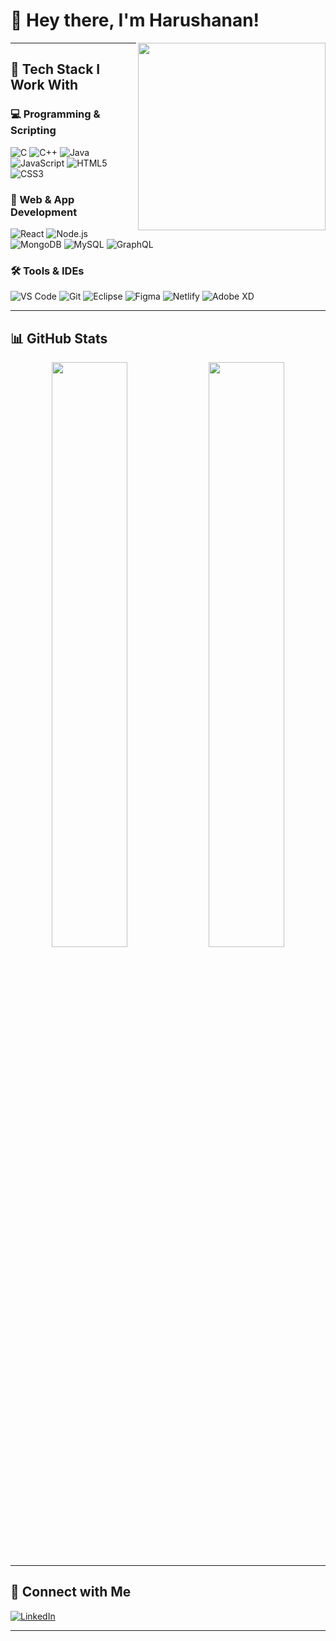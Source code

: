 # 👋 Hey there, I'm Harushanan!

<img align="right" width="300" src="https://i.pinimg.com/originals/47/f0/34/47f0342cec72b800463bf003eac1257e.gif">


---

## 🔧 Tech Stack I Work With

### 💻 Programming & Scripting
![C](https://img.icons8.com/color/48/000000/c-programming.png)
![C++](https://img.icons8.com/color/48/000000/c-plus-plus-logo.png)
![Java](https://img.icons8.com/color/48/000000/java-coffee-cup-logo.png)
![JavaScript](https://img.icons8.com/color/48/000000/javascript.png)
![HTML5](https://img.icons8.com/color/48/000000/html-5.png)
![CSS3](https://img.icons8.com/color/48/000000/css3.png)

### 🚀 Web & App Development
![React](https://img.icons8.com/color/48/000000/react-native.png)
![Node.js](https://img.icons8.com/color/48/000000/nodejs.png)
![MongoDB](https://img.icons8.com/color/48/000000/mongodb.png)
![MySQL](https://img.icons8.com/color/48/000000/mysql-logo.png)
![GraphQL](https://img.icons8.com/color/48/null/graphql.png)

### 🛠️ Tools & IDEs
![VS Code](https://img.icons8.com/color/48/000000/visual-studio-code-2019.png)
![Git](https://img.icons8.com/color/48/000000/git.png)
![Eclipse](https://img.icons8.com/officel/48/000000/java-eclipse.png)
![Figma](https://img.icons8.com/color/48/000000/figma--v1.png)
![Netlify](https://img.shields.io/badge/Netlify-00C7B7?style=for-the-badge&logo=netlify&logoColor=white)
![Adobe XD](https://img.shields.io/badge/Adobe%20XD-FF61F6?style=for-the-badge&logo=Adobe%20XD&logoColor=white)

---

## 📊 GitHub Stats

<p align="center">
  <img src="https://github-readme-stats.vercel.app/api?username=Harushanan&show_icons=true&theme=tokyonight" width="49%" />
  <img src="https://github-readme-stats.vercel.app/api/top-langs/?username=Harushanan&layout=compact&theme=tokyonight" width="49%" />
</p>

---

## 🔗 Connect with Me

[![LinkedIn](https://img.shields.io/badge/LinkedIn-blue?style=flat&logo=linkedin&logoColor=white)](https://www.linkedin.com/in/YOUR-LINK/)

---
